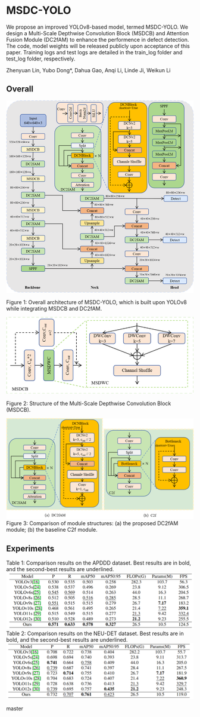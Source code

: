 # MSDC-YOLO

We propose an improved YOLOv8-based model, termed MSDC-YOLO.
We design a Multi-Scale Depthwise Convolution Block (MSDCB) and Attention Fusion Module (DC2fAM) to enhance the performence in defect detection. The code, model weights will be released publicly upon acceptance of this paper.
Training logs and test logs are detailed in the train_log folder and test_log folder, respectively.

Zhenyuan Lin, Yubo Dong*, Dahua Gao, Anqi Li, Linde Ji, Weikun Li 

## Overall

<img src="resources/MSDC.png">

Figure 1: Overall architecture of MSDC-YOLO, which is built upon YOLOv8 while integrating MSDCB and DC2fAM.

<img src="resources/MSDCB.png">

Figure 2: Structure of the Multi-Scale Depthwise Convolution Block
(MSDCB).

<img src="resources/DC2fAM.png">
Figure 3: Comparison of module structures: (a) the proposed DC2fAM
module; (b) the baseline C2f module.


## Experiments
Table 1: Comparison results on the APDDD dataset. Best results are in bold, and the second-best results are underlined.
<img src="resources/Result of APDDD.png">
Table 2: Comparison results on the NEU-DET dataset. Best results are in bold, and the second-best results are underlined.
<img src="resources/Result of NEU-DET.png">

master
